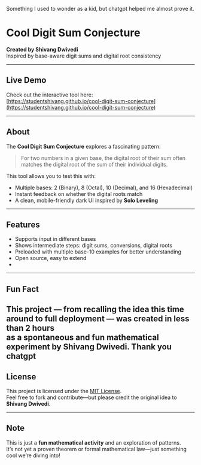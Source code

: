Something I used to wonder as a kid, but chatgpt helped me almost prove it.


# Cool Digit Sum Conjecture

**Created by Shivang Dwivedi**  
Inspired by base-aware digit sums and digital root consistency

---

## Live Demo

Check out the interactive tool here:  
[https://studentshivang.github.io/cool-digit-sum-conjecture](https://studentshivang.github.io/cool-digit-sum-conjecture)

---

## About

The **Cool Digit Sum Conjecture** explores a fascinating pattern:

> For two numbers in a given base, the digital root of their sum often matches the digital root of the sum of their individual digits.

This tool allows you to test this with:
- Multiple bases: 2 (Binary), 8 (Octal), 10 (Decimal), and 16 (Hexadecimal)
- Instant feedback on whether the digital roots match
- A clean, mobile-friendly dark UI inspired by **Solo Leveling**

---

## Features

- Supports input in different bases
- Shows intermediate steps: digit sums, conversions, digital roots
- Preloaded with multiple base-10 examples for better understanding
- Open source, easy to extend
- 
---

## Fun Fact

This project — from recalling the idea this time around to full deployment — was created in **less than 2 hours**  
as a spontaneous and fun mathematical experiment by **Shivang Dwivedi**.
Thank you chatgpt 
---

## License

This project is licensed under the [MIT License](LICENSE).  
Feel free to fork and contribute—but please credit the original idea to **Shivang Dwivedi**.

---

## Note

This is just a **fun mathematical activity** and an exploration of patterns.  
It’s not yet a proven theorem or formal mathematical law—just something cool we’re diving into!
